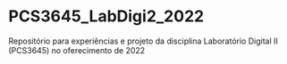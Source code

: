 # PCS3645_LabDigi2_2022
Repositório para experiências e projeto da disciplina Laboratório Digital II (PCS3645) no oferecimento de 2022
